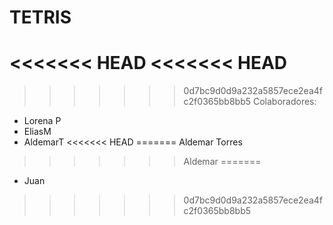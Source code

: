 # TETRIS
<<<<<<< HEAD
<<<<<<< HEAD
=======

>>>>>>> 0d7bc9d0d9a232a5857ece2ea4fc2f0365bb8bb5
Colaboradores:

- Lorena P
- EliasM
- AldemarT
<<<<<<< HEAD
=======
Aldemar Torres
>>>>>>> Aldemar
=======
- Juan
>>>>>>> 0d7bc9d0d9a232a5857ece2ea4fc2f0365bb8bb5
